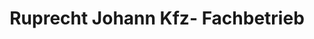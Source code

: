 ---
title: "Ruprecht Johann Kfz- Fachbetrieb"
url: /eugendorf/ruprecht-johann-kfz-fachbetrieb/
shop: Autowerkstatt
---